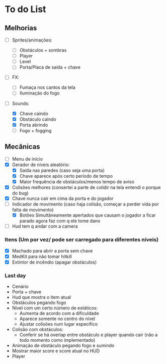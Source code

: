 # To do List

## Melhorias

- [ ] Sprites/animações:

  - [ ] Obstáculos + sombras
  - [ ] Player
  - [ ] Level
  - [ ] Porta/Placa de saída + chave

- [ ] FX:

  - [ ] Fumaça nos cantos da tela
  - [ ] Iluminação do fogo

- [ ] Sounds:
  - [x] Chave caindo
  - [x] Obstáculo caindo
  - [x] Porta abrindo
  - [ ] Fogo + fogging

## Mecânicas

- [ ] Menu de início
- [x] Gerador de níveis aleatório:
  - [x] Saída nas paredes (caso seja uma porta)
  - [x] Chave aparece após certo período de tempo
  - [x] Maior frequência de obstáculos/menos tempo de aviso
- [x] Colisões melhores (consertei a parte de colidir na tela entendi o porque do bug)
- [x] Chave nunca cair em cima da porta e do jogador
- [ ] Indicador de movimento (caso haja colisão, começar a perder vida por falta de movimento)
  - [x] Botões Simultâneamente apertados que causam o jogador a ficar parado agora faz com q ele tome dano
- [ ] Hud tem q andar com a camera

### Itens (Um por vez/ pode ser carregado para diferentes níveis)

- [x] Machado para abrir a porta sem chave
- [x] MedKit para não tomar hitkill
- [x] Extintor de incêndio (apagar obstáculos)

### Last day

- Cenário
- Porta + chave
- Hud que mostra o item atual
- Obstáculos pegando fogo
- Nível com um certo número de estáticos:
  - Aumenta de acordo com a dificuldade
  - Aparece somente no centro do nível
  - Ajustar colisões num lugar específico
- Colisão com obstáculos:
  - Conferir se há overlap entre obstáculo e player quando cair (não a todo momento como implementado)
- Animação de obstáculo pegando fogo e sumindo
- Mostrar maior score e score atual no HUD
- Player
